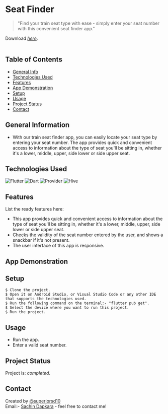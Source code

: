 # Seat Finder
> "Find your train seat type with ease - simply enter your seat number with this convenient seat finder app."

Download [_here_](https://drive.google.com/file/d/1CmicFv8GIsjPaOft9ipDnCIB7iOPgKJn/view?usp=share_link).<br/><br/> <!-- If you have the project hosted somewhere, include the link here. -->

## Table of Contents
* [General Info](#general-information)
* [Technologies Used](#technologies-used)
* [Features](#features)
* [App Demonstration](#app-demonstration)
* [Setup](#setup)
* [Usage](#usage)
* [Project Status](#project-status)
* [Contact](#contact)
<!-- * [License](#license) -->


## General Information
- With our train seat finder app, you can easily locate your seat type by entering your seat number. The app provides quick and convenient access to information about the type of seat you'll be sitting in, whether it's a lower, middle, upper, side lower or side upper seat.
<!-- You don't have to answer all the questions - just the ones relevant to your project. -->


## Technologies Used
![Flutter](https://img.shields.io/badge/Flutter-%2302569B.svg?style=for-the-badge&logo=Flutter&logoColor=white)
![Dart](https://img.shields.io/badge/dart-%230175C2.svg?style=for-the-badge&logo=dart&logoColor=white)
![Provider](https://img.shields.io/badge/Provider-212121?style=for-the-badge&logo=Provider&logoColor=white)
![Hive](https://img.shields.io/badge/Hive-0AC7EF?style=for-the-badge&logo=Hive&logoColor=white)


## Features
List the ready features here:
* This app provides quick and convenient access to information about the type of seat you'll be sitting in, whether it's a lower, middle, upper, side lower or side upper seat.
* Checks the validity of the seat number entered by the user, and shows a snackbar if it's not present. 
* The user interface of this app is responsive. 


## App Demonstration

<!-- If you have screenshots you'd like to share, include them here. -->


## Setup
```
$ Clone the project.
$ Open it on Android Studio, or Visual Studio Code or any other IDE that supports the technologies used.
$ Run the following command on the terminal:- "flutter pub get".
$ Select the device where you want to run this project.
$ Run the project.
```


## Usage
- Run the app. 
- Enter a valid seat number. 


## Project Status
Project is: _completed_.



## Contact
Created by [@superiorsd10](https://github.com/superiorsd10)   
Email:- [Sachin Dapkara](mailto:sachindapkara6@gmail.com) - feel free to contact me!


<!-- Optional -->
<!-- ## License -->
<!-- This project is open source and available under the [... License](). -->

<!-- You don't have to include all sections - just the one's relevant to your project -->
